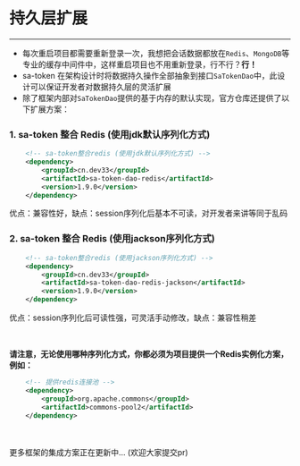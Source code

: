 # 持久层扩展
--- 
- 每次重启项目都需要重新登录一次，我想把会话数据都放在`Redis`、`MongoDB`等专业的缓存中间件中，这样重启项目也不用重新登录，行不行？**行！**
- sa-token 在架构设计时将数据持久操作全部抽象到接口`SaTokenDao`中，此设计可以保证开发者对数据持久层的灵活扩展
- 除了框架内部对`SaTokenDao`提供的基于内存的默认实现，官方仓库还提供了以下扩展方案：


### 1. sa-token 整合 Redis (使用jdk默认序列化方式)
``` xml 
	<!-- sa-token整合redis (使用jdk默认序列化方式) -->
	<dependency>
		<groupId>cn.dev33</groupId>
		<artifactId>sa-token-dao-redis</artifactId>
		<version>1.9.0</version>
	</dependency>
```
优点：兼容性好，缺点：session序列化后基本不可读，对开发者来讲等同于乱码


### 2. sa-token 整合 Redis (使用jackson序列化方式)
``` xml 
	<!-- sa-token整合redis (使用jackson序列化方式) -->
	<dependency>
		<groupId>cn.dev33</groupId>
		<artifactId>sa-token-dao-redis-jackson</artifactId>
		<version>1.9.0</version>
	</dependency>
```
优点：session序列化后可读性强，可灵活手动修改，缺点：兼容性稍差


<br>

**请注意，无论使用哪种序列化方式，你都必须为项目提供一个Redis实例化方案，例如：**
``` xml
	<!-- 提供redis连接池 -->
	<dependency>
		<groupId>org.apache.commons</groupId>
		<artifactId>commons-pool2</artifactId>
	</dependency>
```


<br><br>
更多框架的集成方案正在更新中... (欢迎大家提交pr)



